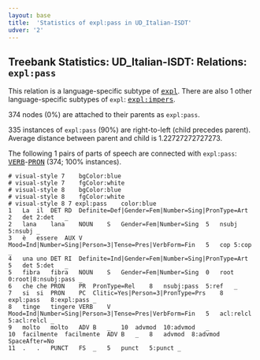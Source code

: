 ```yaml
---
layout: base
title:  'Statistics of expl:pass in UD_Italian-ISDT'
udver: '2'
---
```


## Treebank Statistics: UD_Italian-ISDT: Relations: `expl:pass`

This relation is a language-specific subtype of <tt><a href="it_isdt-dep-expl.html">expl</a></tt>.
There are also 1 other language-specific subtypes of `expl`: <tt><a href="it_isdt-dep-expl-impers.html">expl:impers</a></tt>.

374 nodes (0%) are attached to their parents as `expl:pass`.

335 instances of `expl:pass` (90%) are right-to-left (child precedes parent).
Average distance between parent and child is 1.22727272727273.

The following 1 pairs of parts of speech are connected with `expl:pass`: <tt><a href="it_isdt-pos-VERB.html">VERB</a></tt>-<tt><a href="it_isdt-pos-PRON.html">PRON</a></tt> (374; 100% instances).


~~~ conllu
# visual-style 7	bgColor:blue
# visual-style 7	fgColor:white
# visual-style 8	bgColor:blue
# visual-style 8	fgColor:white
# visual-style 8 7 expl:pass	color:blue
1	La	il	DET	RD	Definite=Def|Gender=Fem|Number=Sing|PronType=Art	2	det	2:det	_
2	lana	lana	NOUN	S	Gender=Fem|Number=Sing	5	nsubj	5:nsubj	_
3	è	essere	AUX	V	Mood=Ind|Number=Sing|Person=3|Tense=Pres|VerbForm=Fin	5	cop	5:cop	_
4	una	uno	DET	RI	Definite=Ind|Gender=Fem|Number=Sing|PronType=Art	5	det	5:det	_
5	fibra	fibra	NOUN	S	Gender=Fem|Number=Sing	0	root	0:root|8:nsubj:pass	_
6	che	che	PRON	PR	PronType=Rel	8	nsubj:pass	5:ref	_
7	si	si	PRON	PC	Clitic=Yes|Person=3|PronType=Prs	8	expl:pass	8:expl:pass	_
8	tinge	tingere	VERB	V	Mood=Ind|Number=Sing|Person=3|Tense=Pres|VerbForm=Fin	5	acl:relcl	5:acl:relcl	_
9	molto	molto	ADV	B	_	10	advmod	10:advmod	_
10	facilmente	facilmente	ADV	B	_	8	advmod	8:advmod	SpaceAfter=No
11	.	.	PUNCT	FS	_	5	punct	5:punct	_

~~~


